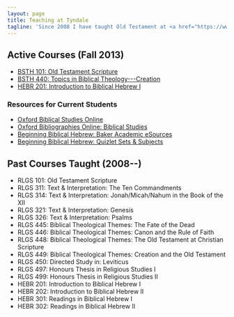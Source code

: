 ```yaml
---
layout: page
title: Teaching at Tyndale
tagline: 'Since 2008 I have taught Old Testament at <a href="https://www.tyndale.ca/faculty/daniel-driver">Tyndale UC</a>, in Toronto.'
---
```


## Active Courses (Fall 2013)

* [BSTH 101: Old Testament Scripture](http://classes.tyndale.ca/course/view.php?idnumber=BSTH%204403%2001201310)
* [BSTH 440: Topics in Biblical Theology---Creation](http://classes.tyndale.ca/course/view.php?idnumber=BSTH%201013%2001201310)
* [HEBR 201: Introduction to Biblical Hebrew I](http://classes.tyndale.ca/course/view.php?idnumber=HEBR%202013%2001201310)

### Resources for Current Students

* [Oxford Biblical Studies Online](http://www.oxfordbiblicalstudies.com)
* [Oxford Bibliographies Online: Biblical Studies](http://www.oxfordbibliographies.com/browse?module_0=obo-9780195393361)
* [Beginning Biblical Hebrew: Baker Academic eSources](http://bakerpublishinggroup.com/books/beginning-biblical-hebrew/342630/esources)
* [Beginning Biblical Hebrew: Quizlet Sets & Subjects](http://quizlet.com/BakerAcademic)

## Past Courses Taught (2008--)

* RLGS 101: Old Testament Scripture
* RLGS 311: Text \& Interpretation: The Ten Commandments
* RLGS 314: Text \& Interpretation: Jonah/Micah/Nahum in the Book of the XII
* RLGS 321: Text \& Interpretation: Genesis
* RLGS 326: Text \& Interpretation: Psalms
* RLGS 445: Biblical Theological Themes: The Fate of the Dead
* RLGS 446: Biblical Theological Themes: Canon and the Rule of Faith
* RLGS 448: Biblical Theological Themes: The Old Testament at Christian Scripture
* RLGS 449: Biblical Theological Themes: Creation and the Old Testament
* RLGS 450: Directed Study in: Leviticus
* RLGS 497: Honours Thesis in Religious Studies I
* RLGS 499: Honours Thesis in Religious Studies II
* HEBR 201: Introduction to Biblical Hebrew I
* HEBR 202: Introduction to Biblical Hebrew II
* HEBR 301: Readings in Biblical Hebrew I
* HEBR 302: Readings in Biblical Hebrew II
